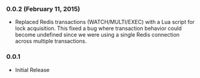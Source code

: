 ### 0.0.2 (February 11, 2015)

  * Replaced Redis transactions (WATCH/MULTI/EXEC) with a Lua script for lock acquisition. This fixed a bug where transaction behavior could become undefined since we were using a single Redis connection across multiple transactions.

### 0.0.1

  * Initial Release

